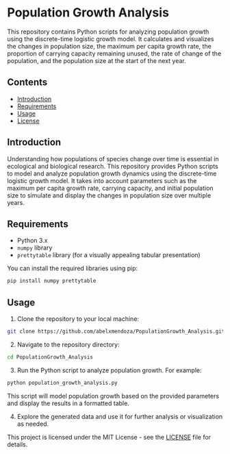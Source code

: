 # Population Growth Analysis

This repository contains Python scripts for analyzing population growth using the discrete-time logistic growth model. It calculates and visualizes the changes in population size, the maximum per capita growth rate, the proportion of carrying capacity remaining unused, the rate of change of the population, and the population size at the start of the next year.

## Contents

- [Introduction](#introduction)
- [Requirements](#requirements)
- [Usage](#usage)
- [License](#license)

## Introduction

Understanding how populations of species change over time is essential in ecological and biological research. This repository provides Python scripts to model and analyze population growth dynamics using the discrete-time logistic growth model. It takes into account parameters such as the maximum per capita growth rate, carrying capacity, and initial population size to simulate and display the changes in population size over multiple years.

## Requirements

- Python 3.x
- `numpy` library
- `prettytable` library (for a visually appealing tabular presentation)

You can install the required libraries using pip:

```bash
pip install numpy prettytable
```


## Usage

1. Clone the repository to your local machine:

```bash
git clone https://github.com/abelxmendoza/PopulationGrowth_Analysis.git
```

2. Navigate to the repository directory:

```bash
cd PopulationGrowth_Analysis
```

3. Run the Python script to analyze population growth. For example:

```bash
python population_growth_analysis.py
```

 This script will model population growth based on the provided parameters and display the results in a formatted table.

4. Explore the generated data and use it for further analysis or visualization as needed.

This project is licensed under the MIT License - see the [LICENSE](https://chat.openai.com/c/LICENSE) file for details.
